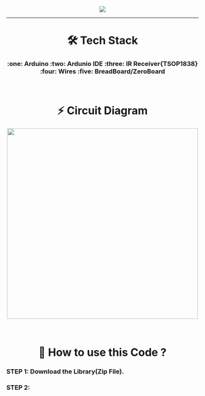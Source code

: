 <p align="center">
 <img  hright=200 src="https://user-images.githubusercontent.com/85047510/125336575-93773100-e36b-11eb-9fc9-098799220a56.jpg">
</p>

<hr>
<!--  
<p align="center">
       
      <img alt="Arduino" src="https://img.shields.io/badge/-Arduino-00979D?style=for-the-badge&logo=Arduino&logoColor=white"/> 
      <img src="https://img.shields.io/badge/Robotics-brown"> 
      <img src="https://img.shields.io/badge/Machine Learning-green"> 
      <img src="https://img.shields.io/badge/IoT-red"> 
      <img src="https://img.shields.io/badge/Computer Vision-magenta"> 
      <img src="https://img.shields.io/badge/Mobile Development-blue"> 
  <img src="https://img.shields.io/badge/Tech Stack-red"> 
</p>
-->
<h1 align=center>🛠 Tech Stack</h1>
<h3 align=center>:one: Arduino  :two: Ardunio IDE  :three: IR Receiver{TSOP1838} :four: Wires  :five: BreadBoard/ZeroBoard</h3>
<br>
<h1 align=center>⚡ Circuit Diagram</h1>
<p align="center">
 <img  height= 500 src="https://user-images.githubusercontent.com/85047510/125340405-100c0e80-e370-11eb-949f-17c2c1f61e6c.png">
</p>
<br>
<h1 align=center>🤔 How to use this Code ? </h1>
<h3 align=left>STEP 1: Download the Library(Zip File).</h3>
<h3 align=left>STEP 2:</h3>
